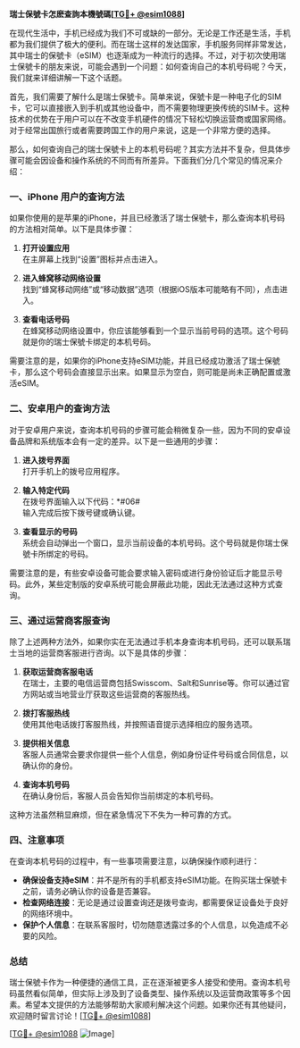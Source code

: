 **瑞士保號卡怎麽查詢本機號碼[[TG💪+ @esim1088](https://t.me/s/esim1088)]**

在现代生活中，手机已经成为我们不可或缺的一部分。无论是工作还是生活，手机都为我们提供了极大的便利。而在瑞士这样的发达国家，手机服务同样非常发达，其中瑞士的保號卡（eSIM）也逐渐成为一种流行的选择。不过，对于初次使用瑞士保號卡的朋友来说，可能会遇到一个问题：如何查询自己的本机号码呢？今天，我们就来详细讲解一下这个话题。

首先，我们需要了解什么是瑞士保號卡。简单来说，保號卡是一种电子化的SIM卡，它可以直接嵌入到手机或其他设备中，而不需要物理更换传统的SIM卡。这种技术的优势在于用户可以在不改变手机硬件的情况下轻松切换运营商或国家网络。对于经常出国旅行或者需要跨国工作的用户来说，这是一个非常方便的选择。

那么，如何查询自己的瑞士保號卡上的本机号码呢？其实方法并不复杂，但具体步骤可能会因设备和操作系统的不同而有所差异。下面我们分几个常见的情况来介绍：

### **一、iPhone 用户的查询方法**

如果你使用的是苹果的iPhone，并且已经激活了瑞士保號卡，那么查询本机号码的方法相对简单。以下是具体步骤：

1. **打开设置应用**  
   在主屏幕上找到“设置”图标并点击进入。

2. **进入蜂窝移动网络设置**  
   找到“蜂窝移动网络”或“移动数据”选项（根据iOS版本可能略有不同），点击进入。

3. **查看电话号码**  
   在蜂窝移动网络设置中，你应该能够看到一个显示当前号码的选项。这个号码就是你的瑞士保號卡绑定的本机号码。

需要注意的是，如果你的iPhone支持eSIM功能，并且已经成功激活了瑞士保號卡，那么这个号码会直接显示出来。如果显示为空白，则可能是尚未正确配置或激活eSIM。

### **二、安卓用户的查询方法**

对于安卓用户来说，查询本机号码的步骤可能会稍微复杂一些，因为不同的安卓设备品牌和系统版本会有一定的差异。以下是一些通用的步骤：

1. **进入拨号界面**  
   打开手机上的拨号应用程序。

2. **输入特定代码**  
   在拨号界面输入以下代码：*#06#  
   输入完成后按下拨号键或确认键。

3. **查看显示的号码**  
   系统会自动弹出一个窗口，显示当前设备的本机号码。这个号码就是你瑞士保號卡所绑定的号码。

需要注意的是，有些安卓设备可能会要求输入密码或进行身份验证后才能显示号码。此外，某些定制版的安卓系统可能会屏蔽此功能，因此无法通过这种方式查询。

### **三、通过运营商客服查询**

除了上述两种方法外，如果你实在无法通过手机本身查询本机号码，还可以联系瑞士当地的运营商客服进行咨询。以下是具体的步骤：

1. **获取运营商客服电话**  
   在瑞士，主要的电信运营商包括Swisscom、Salt和Sunrise等。你可以通过官方网站或当地营业厅获取这些运营商的客服热线。

2. **拨打客服热线**  
   使用其他电话拨打客服热线，并按照语音提示选择相应的服务选项。

3. **提供相关信息**  
   客服人员通常会要求你提供一些个人信息，例如身份证件号码或合同信息，以确认你的身份。

4. **查询本机号码**  
   在确认身份后，客服人员会告知你当前绑定的本机号码。

这种方法虽然稍显麻烦，但在紧急情况下不失为一种可靠的方式。

### **四、注意事项**

在查询本机号码的过程中，有一些事项需要注意，以确保操作顺利进行：

- **确保设备支持eSIM**：并不是所有的手机都支持eSIM功能。在购买瑞士保號卡之前，请务必确认你的设备是否兼容。
- **检查网络连接**：无论是通过设置查询还是拨号查询，都需要保证设备处于良好的网络环境中。
- **保护个人信息**：在联系客服时，切勿随意透露过多的个人信息，以免造成不必要的风险。

### **总结**

瑞士保號卡作为一种便捷的通信工具，正在逐渐被更多人接受和使用。查询本机号码虽然看似简单，但实际上涉及到了设备类型、操作系统以及运营商政策等多个因素。希望本文提供的方法能够帮助大家顺利解决这个问题。如果你还有其他疑问，欢迎随时留言讨论！[[TG💪+ @esim1088](https://t.me/s/esim1088)]

[[TG💪+ @esim1088](https://t.me/s/esim1088) ![Image](https://i.postimg.cc/4NQfJmqS/Snipaste-2025-05-13-00-14-12.png)]